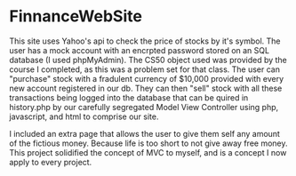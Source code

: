 # FinnanceWebSite

This site uses Yahoo's api to check the price of stocks by it's symbol. The user has a mock account with an encrpted password stored on an SQL database (I used phpMyAdmin). The CS50 object used was provided by the course I completed, as this was a problem set for that class. The user can "purchase" stock with a fradulent currency of $10,000 provided with every new account registered in our db. They can then "sell" stock with all these transactions being logged into the database that can be quired in history.php by our carefully segregated Model View Controller using php, javascript, and html to comprise our site. 

I included an extra page that allows the user to give them self any amount of the fictious money. Because life is too short to not give away free money. This project solidified the concept of MVC to myself, and is a concept I now apply to every project. 
